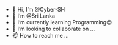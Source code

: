 - 👋 Hi, I’m @Cyber-SH
- 👀 I’m @Sri Lanka
- 🌱 I’m currently learning Programming😊
- 💞️ I’m looking to collaborate on ...
- 📫 How to reach me ...

<!---
Cyber-SH/Cyber-SH is a ✨ special ✨ repository because its `README.md` (this file) appears on your GitHub profile.
You can click the Preview link to take a look at your changes.
--->
